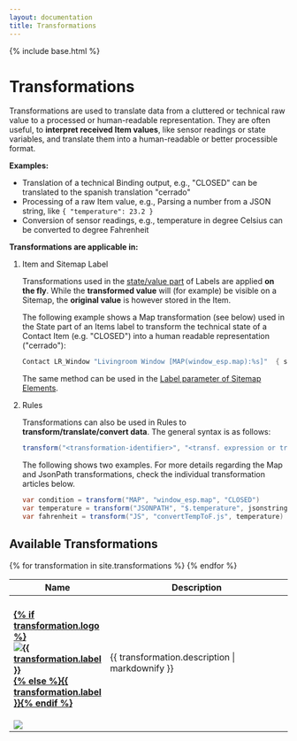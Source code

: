 ```yaml
---
layout: documentation
title: Transformations
---
```


{% include base.html %}

# Transformations

Transformations are used to translate data from a cluttered or technical raw value to a processed or human-readable representation.
They are often useful, to **interpret received Item values**, like sensor readings or state variables, and translate them into a human-readable or better processible format.

**Examples:**

* Translation of a technical Binding output, e.g., "CLOSED" can be translated to the spanish translation "cerrado"
* Processing of a raw Item value, e.g., Parsing a number from a JSON string, like `{ "temperature": 23.2 }`
* Conversion of sensor readings, e.g., temperature in degree Celsius can be converted to degree Fahrenheit

**Transformations are applicable in:**

1. Item and Sitemap Label

   Transformations used in the [state/value part]({{base}}/configuration/items.html#state-transformations) of Labels are applied **on the fly**.
   While the **transformed value** will (for example) be visible on a Sitemap, the **original value** is however stored in the Item.
   
   The following example shows a Map transformation (see below) used in the State part of an Items label to transform the technical state of a Contact Item (e.g. "CLOSED") into a human readable representation ("cerrado"):
   ```java
   Contact LR_Window "Livingroom Window [MAP(window_esp.map):%s]"  { someBinding:... }
   ```
   
   The same method can be used in the [Label parameter of Sitemap Elements]({{base}}/configuration/sitemaps.html).

2. Rules

   Transformations can also be used in Rules to **transform/translate/convert data**.
   The general syntax is as follows:
   ```java
   transform("<transformation-identifier>", "<transf. expression or transf. file name>", <input-data or variable>)
   ```
   
   The following shows two examples. For more details regarding the Map and JsonPath transformations, check the individual transformation articles below.
   ```java
   var condition = transform("MAP", "window_esp.map", "CLOSED")
   var temperature = transform("JSONPATH", "$.temperature", jsonstring)
   var fahrenheit = transform("JS", "convertTempToF.js", temperature)
   ```

## Available Transformations

<table id="transformations-overview" class="bordered addon-table">
  <thead>
    <tr>
      <th data-field="label" width="20%">Name</th>
      <th data-field="description">Description</th>
    </tr>
  </thead>
  <tbody>
    {% for transformation in site.transformations %}
    <tr class="install-{{transformation.install}} since-{{transformation.since}}">
      <td>
        <h4><a href="{{transformation.url}}">{% if transformation.logo %}<img class="logo" src="{{base}}/{{transformation.logo}}" title="{{ transformation.label }}" alt="{{ transformation.label }}" />{% else %}{{ transformation.label }}{% endif %}</a></h4>
        <img src="{{base}}/images/tag-install-{{transformation.install}}.svg">
      </td>
      <td>{{ transformation.description | markdownify }}</td>
    </tr>
    {% endfor %}
 </tbody>
</table>
